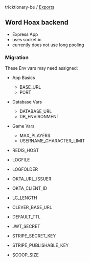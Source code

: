 tricktionary-be / [Exports](modules.md)

## Word Hoax backend
- Express App
- uses socket.io
- currently does not use long pooling

### Migration
These Env vars may need assigned:
- App Basics
  - BASE_URL
  - PORT 

- Database Vars
  - DATABASE_URL
  - DB_ENVIRONMENT

- Game Vars
  - MAX_PLAYERS
  - USERNAME_CHARACTER_LIMIT

- REDIS_HOST
- LOGFILE
- LOGFOLDER 
- OKTA_URL_ISSUER
- OKTA_CLIENT_ID
- LC_LENGTH
- CLEVER_BASE_URL
- DEFAULT_TTL
- JWT_SECRET
- STRIPE_SECRET_KEY
- STRIPE_PUBLISHABLE_KEY 
- SCOOP_SIZE
